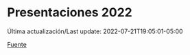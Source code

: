 # Presentaciones 2022

Última actualización/Last update: 2022-07-21T19:05:01-05:00

 [Fuente](https://www.gob.mx/salud/documentos/presentaciones-2022)
